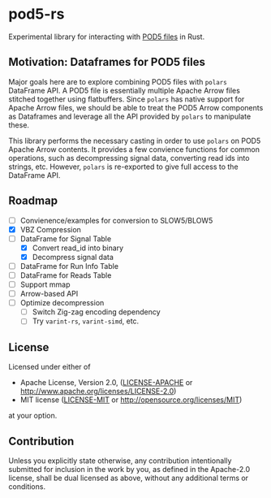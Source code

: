# pod5-rs

Experimental library for interacting with [POD5 files](https://github.com/nanoporetech/pod5-file-format) in Rust.

## Motivation: Dataframes for POD5 files

Major goals here are to explore combining POD5 files with `polars` DataFrame API. A POD5 file is essentially multiple Apache Arrow files stitched together using flatbuffers. Since `polars` has native support for Apache Arrow files, we should be able to treat the POD5 Arrow components as Dataframes and leverage all the API provided by `polars` to manipulate these.

This library performs the necessary casting in order to use `polars` on POD5 Apache Arrow contents. It provides a few convience functions for common operations, such as decompressing signal data, converting read ids into strings, etc. However, `polars` is re-exported to give full access to the DataFrame API.

## Roadmap

- [ ] Convienence/examples for conversion to SLOW5/BLOW5
- [x] VBZ Compression
- [ ] DataFrame for Signal Table
  - [x] Convert read_id into binary
  - [x] Decompress signal data
- [ ] DataFrame for Run Info Table
- [ ] DataFrame for Reads Table
- [ ] Support mmap
- [ ] Arrow-based API
- [ ] Optimize decompression
  - [ ] Switch Zig-zag encoding dependency
  - [ ] Try `varint-rs`, `varint-simd`, etc.

## License

Licensed under either of

- Apache License, Version 2.0, ([LICENSE-APACHE](LICENSE-APACHE) or <http://www.apache.org/licenses/LICENSE-2.0>)
- MIT license ([LICENSE-MIT](LICENSE-MIT) or <http://opensource.org/licenses/MIT>)

at your option.

## Contribution

Unless you explicitly state otherwise, any contribution intentionally submitted
for inclusion in the work by you, as defined in the Apache-2.0 license, shall be
dual licensed as above, without any additional terms or conditions.
